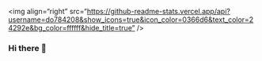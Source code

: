 <img align=“right” src=“https://github-readme-stats.vercel.app/api?username=do784208&show_icons=true&icon_color=0366d6&text_color=24292e&bg_color=ffffff&hide_title=true” />
### Hi there 👋

<!--
**do784208/do784208** is a ✨ _special_ ✨ repository because its `README.md` (this file) appears on your GitHub profile.

Here are some ideas to get you started:

- 🔭 I’m currently working on ...
- 🌱 I’m currently learning ...
- 👯 I’m looking to collaborate on ...
- 🤔 I’m looking for help with ...
- 💬 Ask me about ...
- 📫 How to reach me: ...
- 😄 Pronouns: ...
- ⚡ Fun fact: ...
-->
